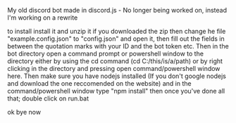 
My old discord bot made in discord.js - No longer being worked on, instead I'm working on a rewrite

to install install it and unzip it if you downloaded the zip then change he file "example.config.json" to "config.json" and open it, then fill out the fields in between the quotation marks with your ID and the bot token etc. Then in the bot directory open a command prompt or powershell window to the directory either by using the cd command (cd C:/this/is/a/path) or by right clicking in the directory and pressing open command/powershell window here. Then make sure you have nodejs installed (If you don't google nodejs and download the one reccomended on the website) and in the command/powershell window type "npm install" then once you've done all that; double click on run.bat

ok bye now
